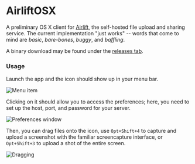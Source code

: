 AirliftOSX
==========

A preliminary OS X client for [Airlift](https://github.com/moshee/airlift), the self-hosted file upload and sharing service. The current implementation "just works" -- words that come to mind are *basic*, *bare-bones*, *buggy*, and *baffling*.

A binary download may be found under the [releases tab](https://github.com/moshee/AirliftOSX/releases).

### Usage

Launch the app and the icon should show up in your menu bar.

![Menu item](https://i.ktkr.us/t5xw)

Clicking on it should allow you to access the preferences; here, you need to set up the host, port, and password for your server.

![Preferences window](https://i.ktkr.us/lPXN)

Then, you can drag files onto the icon, use `Opt+Shift+4` to capture and upload a screenshot with the familiar screencapture interface, or `Opt+Shift+3` to upload a shot of the entire screen.

![Dragging](https://i.ktkr.us/09Ns)
